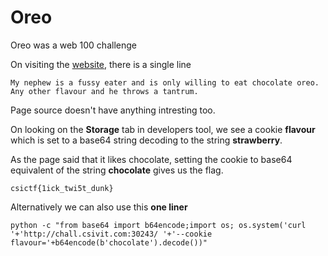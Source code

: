 # Oreo

Oreo was a web 100 challenge

On visiting the [website](http://chall.csivit.com:30243), there is a single line
```
My nephew is a fussy eater and is only willing to eat chocolate oreo. Any other flavour and he throws a tantrum.
```

Page source doesn't have anything intresting too.

On looking on the **Storage** tab in developers tool, we see a cookie **flavour** which is set to a base64 string decoding to the string **strawberry**.

As the page said that it likes chocolate, setting the cookie to base64 equivalent of the string **chocolate** gives us the flag.

```
csictf{1ick_twi5t_dunk}
```

Alternatively we can also use this **one liner**
```
python -c "from base64 import b64encode;import os; os.system('curl '+'http://chall.csivit.com:30243/ '+'--cookie flavour='+b64encode(b'chocolate').decode())"
```


